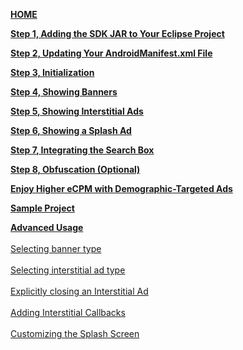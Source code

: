 [**HOME**](Android-InApp-Documentation)

[**Step 1, Adding the SDK JAR to Your Eclipse Project**](Android-InApp-Documentation#step1)

[**Step 2, Updating Your AndroidManifest.xml File**](Android-InApp-Documentation#step2)

[**Step 3, Initialization**](Android-InApp-Documentation#step3)

[**Step 4, Showing Banners**](Android-InApp-Documentation#step4)

[**Step 5, Showing Interstitial Ads**](Android-InApp-Documentation#step5)

[**Step 6, Showing a Splash Ad**](Android-InApp-Documentation#step6)

[**Step 7, Integrating the Search Box**](Android-InApp-Documentation#step7)

[**Step 8, Obfuscation (Optional)**](Android-InApp-Documentation#step8)

[**Enjoy Higher eCPM with Demographic-Targeted Ads**](Android-InApp-Documentation#Demographic)

[**Sample Project**](Android-InApp-Documentation#SampleProject)

[**Advanced Usage**](android-advanced-usage)<br></br>
  [Selecting banner type](android-advanced-usage#SelectBanner)<br></br> 
  [Selecting interstitial ad type](android-advanced-usage#SelectInterstitial)<br></br> 
  [Explicitly closing an Interstitial Ad](android-advanced-usage#CloseInterstitial)<br></br> 
  [Adding Interstitial Callbacks](android-advanced-usage#AddingInterstitialCallbacks)<br></br> 
  [Customizing the Splash Screen](android-advanced-usage#CustomizingSplashScreen)<br></br> 
